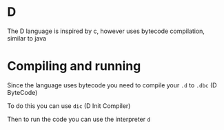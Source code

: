 # D
The D language is inspired by c, however uses bytecode compilation, similar to java

# Compiling and running
Since the language uses bytecode you need to compile your `.d` to `.dbc` (D ByteCode)

To do this you can use `dic` (D Init Compiler)

Then to run the code you can use the interpreter `d`
